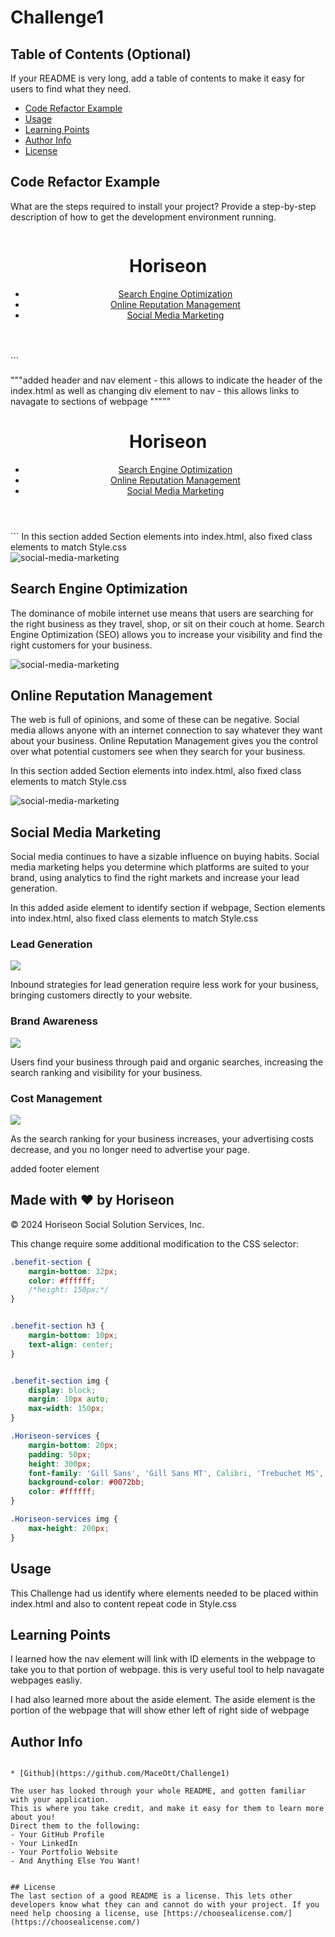 # Challenge1
## Table of Contents (Optional)

If your README is very long, add a table of contents to make it easy for users to find what they need.

* [Code Refactor Example](#code-refactor-example)
* [Usage](#usage)
* [Learning Points](#learning-points)
* [Author Info](#author-info)
* [License](#license)


## Code Refactor Example

What are the steps required to install your project? Provide a step-by-step description of how to get the development environment running.


```Changed non-semantic div element changing it to class of header to the index.html
```
<header class="header">
        <h1>Hori<span class="seo">seo</span>n</h1>
        <nav>
            <ul>
                <li><a href="#search-engine-optimization">Search Engine Optimization</a></li>
                <li><a href="#online-reputation-management">Online Reputation Management</a></li>
                <li><a href="#social-media-marketing">Social Media Marketing</a></li>
            </ul>
            </nav>
    </header>
```

"""added header and nav element - this allows to indicate the header of the index.html as well as changing div  element to nav - this allows links to navagate to sections of webpage """""

<header class="header">
        <h1>Hori<span class="seo">seo</span>n</h1>
        <!-- added nav element-->
        <nav>
            <ul>
                <li><a href="#search-engine-optimization">Search Engine Optimization</a></li>
                <li><a href="#online-reputation-management">Online Reputation Management</a></li>
                <li><a href="#social-media-marketing">Social Media Marketing</a></li>
            </ul>
            </nav>
    </header>
```
In this section added Section elements into index.html, also fixed class elements to match Style.css
<section class="hero"></section>
    <section class="content">
        <!-- changed class to id and added class-->
        <section id="search-engine-optimization" class="Horiseon-services">
            <img src="https://static.bc-edx.com/coding/full-stack/01-HTML-Git-CSS/assets/search-engine-optimization.jpg" alt="social-media-marketing" class="float-left" />
            <h2>Search Engine Optimization</h2>
            <p>
                The dominance of mobile internet use means that users are searching for the right business as they travel, shop, or sit on their couch at home. Search Engine Optimization (SEO) allows you to increase your visibility and find the right customers for your business.
            </p>
        </section>
        <section id="online-reputation-management" class="Horiseon-services">
            <img src="https://static.bc-edx.com/coding/full-stack/01-HTML-Git-CSS/assets/online-reputation-management.jpg" alt="social-media-marketing" class="float-right" />
            <h2>Online Reputation Management</h2>
            <p>
                The web is full of opinions, and some of these can be negative. Social media allows anyone with an internet connection to say whatever they want about your business. Online Reputation Management gives you the control over what potential customers see when they search for your business.
            </p>
        </section>

In this section added Section elements into index.html, also fixed class elements to match Style.css
        <section id="social-media-marketing" class="Horiseon-services">
            <img src="https://static.bc-edx.com/coding/full-stack/01-HTML-Git-CSS/assets/social-media-marketing.jpg" alt="social-media-marketing" class="float-left" />
            <h2>Social Media Marketing</h2>
            <p>
                Social media continues to have a sizable influence on buying habits. Social media marketing helps you determine which platforms are suited to your brand, using analytics to find the right markets and increase your lead generation.
            </p>
        </section>
        </section>

In this added aside element to identify section if webpage, Section elements into index.html, also fixed class elements to match Style.css
        <aside class="benefits">
        <section class="benefit-section">
            <h3>Lead Generation</h3>
            <img src="https://static.bc-edx.com/coding/full-stack/01-HTML-Git-CSS/assets/lead-generation.png" />
            <p>
                Inbound strategies for lead generation require less work for your business, bringing customers directly to your website.
            </p>
        </section>
        <section class="benefit-section">
            <h3>Brand Awareness</h3>
            <img src="https://static.bc-edx.com/coding/full-stack/01-HTML-Git-CSS/assets/brand-awareness.png" />
            <p>
                Users find your business through paid and organic searches, increasing the search ranking and visibility for your business.
            </p>
        </section>
        <section class="benefit-section">
            <h3>Cost Management</h3>
            <img src="https://static.bc-edx.com/coding/full-stack/01-HTML-Git-CSS/assets/cost-management.png" />
            <p>
                As the search ranking for your business increases, your advertising costs decrease, and you no longer need to advertise your page.
            </p>
        </section>
    </aside>
    
</main>

added footer element
    <footer class="footer">
        <h2>Made with ❤️️ by Horiseon</h2>
        <p>
            &copy; 2024 Horiseon Social Solution Services, Inc.
            </p>
        </footer>

</body>

</html>

This change require some additional modification to the CSS selector: 

```css - updated Style.css to not have excess code
.benefit-section {
    margin-bottom: 32px;
    color: #ffffff;
    /*height: 150px;*/
}


.benefit-section h3 {
    margin-bottom: 10px;
    text-align: center;
}


.benefit-section img {
    display: block;
    margin: 10px auto;
    max-width: 150px;
}

.Horiseon-services {
    margin-bottom: 20px;
    padding: 50px;
    height: 300px;
    font-family: 'Gill Sans', 'Gill Sans MT', Calibri, 'Trebuchet MS', sans-serif;
    background-color: #0072bb;
    color: #ffffff;
}

.Horiseon-services img {
    max-height: 200px;
}
```

## Usage 

This Challenge had us identify where elements needed to be placed within index.html and also to content repeat code in Style.css



## Learning Points 


I learned how the nav element will link with ID elements in the webpage to take you to that portion of webpage. this is very useful tool to help navagate webpages easliy. 

I had also learned more about the aside element. The aside element is the portion of the webpage that will show ether left of right side of webpage




## Author Info

```Mason Ott

* [Github](https://github.com/MaceOtt/Challenge1)

The user has looked through your whole README, and gotten familiar with your application. 
This is where you take credit, and make it easy for them to learn more about you!
Direct them to the following:
- Your GitHub Profile
- Your LinkedIn
- Your Portfolio Website
- And Anything Else You Want!


## License
The last section of a good README is a license. This lets other developers know what they can and cannot do with your project. If you need help choosing a license, use [https://choosealicense.com/](https://choosealicense.com/)




